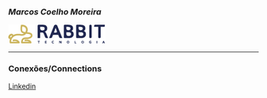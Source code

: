<!-- Nome -->
### **_Marcos Coelho Moreira_**

<!-- Insere a logo -->
![Logo](./assets/Logo-BlackRabbit_RGB_horizontal.png)

***
<!-- Conexões  -->
### Conexões/Connections

[Linkedin](https://www.linkedin.com/in/marcos-coelho-moreira/)